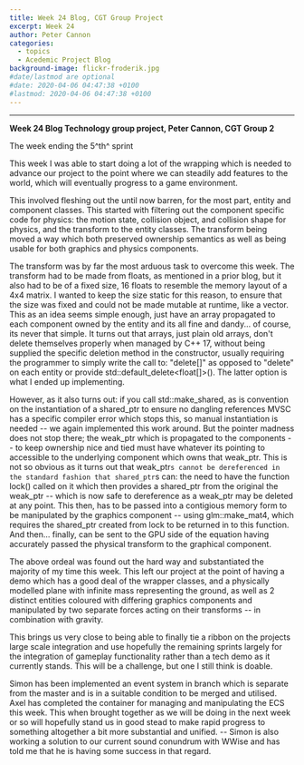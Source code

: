 ```yaml
---
title: Week 24 Blog, CGT Group Project
excerpt: Week 24
author: Peter Cannon
categories:
  - topics
  - Acedemic Project Blog
background-image: flickr-froderik.jpg
#date/lastmod are optional
#date: 2020-04-06 04:47:38 +0100
#lastmod: 2020-04-06 04:47:38 +0100
---
```


<hr />

**Week 24 Blog Technology group project, Peter Cannon, CGT Group 2**

The week ending the 5^th^ sprint

This week I was able to start doing a lot of the wrapping which is needed to advance our project to the point where we can steadily add features to the world, which will eventually progress to a game environment.

This involved fleshing out the until now barren, for the most part, entity and component classes. This started with filtering out the component specific code for physics: the motion state, collision object, and collision shape for physics, and the transform to the entity classes. The transform being moved a way which both preserved ownership semantics as well as being usable for both graphics and physics components.

The transform was by far the most arduous task to overcome this week. The transform had to be made from floats, as mentioned in a prior blog, but it also had to be of a fixed size, 16 floats to resemble the memory layout of a 4x4 matrix. I wanted to keep the size static for this reason, to ensure that the size was fixed and could not be made mutable at runtime, like a vector. This as an idea seems simple enough, just have an array propagated to each component owned by the entity and its all fine and dandy... of course, its never that simple. It turns out that arrays, just plain old arrays, don't delete themselves properly when managed by C++ 17, without being supplied the specific deletion method in the constructor, usually requiring the programmer to simply write the call to: "delete[]" as opposed to "delete" on each entity or provide std::default_delete<float[]>(). The latter option is what I ended up implementing.

However, as it also turns out: if you call std::make_shared, as is convention on the instantiation of a shared_ptr to ensure no dangling references MVSC has a specific compiler error which stops this, so manual instantiation is needed -- we again implemented this work around. But the pointer madness does not stop there; the weak_ptr which is propagated to the components -- to keep ownership nice and tied must have whatever its pointing to accessible to the underlying component which owns that weak_ptr. This is not so obvious as it turns out that weak_ptr`s cannot be dereferenced in the standard fashion that shared_ptr`s  can: the need to have the function lock() called on it which then provides a shared_ptr from the original the weak_ptr -- which is now safe to dereference as a weak_ptr may be deleted at any point. This then, has to be passed into a contigious memory form to be manipulated by the graphics component -- using glm::make_mat4, which requires the shared_ptr created from lock to be returned in to this function. And then... finally, can be sent to the GPU side of the equation having accurately passed the physical transform to the graphical component.

The above ordeal was found out the hard way and substantiated the majority of my time this week. This left our project at the point of having a demo which has a good deal of the wrapper classes, and a physically modelled plane with infinite mass representing the ground, as well as 2 distinct entities coloured with differing graphics components and manipulated by two separate forces acting on their transforms -- in combination with gravity.

This brings us very close to being able to finally tie a ribbon on the projects large scale integration and use hopefully the remaining sprints largely for the integration of gameplay functionality rather than a tech demo as it currently stands. This will be a challenge, but one I still think is doable.

Simon has been implemented an event system in branch which is separate from the master and is in a suitable condition to be merged and utilised. Axel has completed the container for managing and manipulating the ECS this week. This when brought together as we will be doing in the next week or so will hopefully stand us in good stead to make rapid progress to something altogether a bit more substantial and unified. -- Simon is also working a solution to our current sound conundrum with WWise and has told me that he is having some success in that regard.